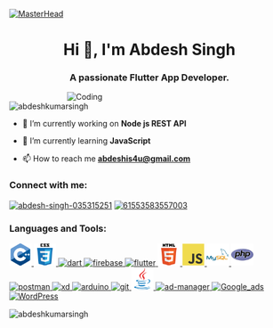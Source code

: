 [![MasterHead](https://media.licdn.com/dms/image/D4D16AQEboU9NBeo9jQ/profile-displaybackgroundimage-shrink_350_1400/0/1716345560274?e=1724284800&v=beta&t=-udxc-l80iIJzmLUClbonoiY6tvU8hlng1z-EbWgk6Q)]()
<h1 align="center">Hi 👋, I'm Abdesh Singh</h1>
<h3 align="center">A passionate Flutter App Developer.</h3>

<img align="right" alt="Coding" width="400" src="https://user-images.githubusercontent.com/69011963/137184767-79a13ec7-1bb3-4341-a6da-3a149c9c159a.gif">
<p align="left"> <img src="https://komarev.com/ghpvc/?username=abdeshkumarsingh&label=Profile%20views&color=0e75b6&style=flat" alt="abdeshkumarsingh" /> </p>

- 🔭 I’m currently working on **Node js REST API**

- 🌱 I’m currently learning **JavaScript**

- 📫 How to reach me **abdeshis4u@gmail.com**

<h3 align="left">Connect with me:</h3>
<p align="left">
<a href="https://linkedin.com/in/abdesh-singh-035315251" target="blank"><img align="center" src="https://raw.githubusercontent.com/rahuldkjain/github-profile-readme-generator/master/src/images/icons/Social/linked-in-alt.svg" alt="abdesh-singh-035315251" height="30" width="40" /></a>
<a href="https://fb.com/61553583557003" target="blank"><img align="center" src="https://raw.githubusercontent.com/rahuldkjain/github-profile-readme-generator/master/src/images/icons/Social/facebook.svg" alt="61553583557003" height="30" width="40" /></a>
</p>

<h3 align="left">Languages and Tools:</h3>
<p align="left"> <a href="https://www.w3schools.com/cpp/" target="_blank" rel="noreferrer"> <img src="https://raw.githubusercontent.com/devicons/devicon/master/icons/cplusplus/cplusplus-original.svg" alt="cplusplus" width="40" height="40"/> </a> <a href="https://www.w3schools.com/css/" target="_blank" rel="noreferrer"> <img src="https://raw.githubusercontent.com/devicons/devicon/master/icons/css3/css3-original-wordmark.svg" alt="css3" width="40" height="40"/> </a> <a href="https://dart.dev" target="_blank" rel="noreferrer"> <img src="https://www.vectorlogo.zone/logos/dartlang/dartlang-icon.svg" alt="dart" width="40" height="40"/> </a> <a href="https://firebase.google.com/" target="_blank" rel="noreferrer"> <img src="https://www.vectorlogo.zone/logos/firebase/firebase-icon.svg" alt="firebase" width="40" height="40"/> </a> <a href="https://flutter.dev" target="_blank" rel="noreferrer"> <img src="https://www.vectorlogo.zone/logos/flutterio/flutterio-icon.svg" alt="flutter" width="40" height="40"/> </a> <a href="https://www.w3.org/html/" target="_blank" rel="noreferrer"> <img src="https://raw.githubusercontent.com/devicons/devicon/master/icons/html5/html5-original-wordmark.svg" alt="html5" width="40" height="40"/> </a> <a href="https://developer.mozilla.org/en-US/docs/Web/JavaScript" target="_blank" rel="noreferrer"> <img src="https://raw.githubusercontent.com/devicons/devicon/master/icons/javascript/javascript-original.svg" alt="javascript" width="40" height="40"/> </a>  <a href="https://www.mysql.com/" target="_blank" rel="noreferrer"> <img src="https://raw.githubusercontent.com/devicons/devicon/master/icons/mysql/mysql-original-wordmark.svg" alt="mysql" width="40" height="40"/> </a> <a href="https://www.php.net" target="_blank" rel="noreferrer"> <img src="https://raw.githubusercontent.com/devicons/devicon/master/icons/php/php-original.svg" alt="php" width="40" height="40"/> </a> <a href="https://postman.com" target="_blank" rel="noreferrer"> <img src="https://www.vectorlogo.zone/logos/getpostman/getpostman-icon.svg" alt="postman" width="40" height="40"/> </a> <a href="https://www.adobe.com/products/xd.html" target="_blank" rel="noreferrer"> <img src="https://cdn.iconscout.com/icon/premium/png-256-thumb/adobe-adobe-xd-2522531-2132719.png?f=webp&w=256" alt="xd" width="40" height="40"/> </a> <a href="https://www.arduino.cc/" target="_blank" rel="noreferrer"> <img src="https://cdn.worldvectorlogo.com/logos/arduino-1.svg" alt="arduino" width="40" height="40"/> </a> <a href="https://git-scm.com/" target="_blank" rel="noreferrer"> <img src="https://www.vectorlogo.zone/logos/git-scm/git-scm-icon.svg" alt="git" width="40" height="40"/> </a> <a href="https://www.java.com" target="_blank" rel="noreferrer"> <img src="https://raw.githubusercontent.com/devicons/devicon/master/icons/java/java-original.svg" alt="java" width="40" height="40"/> </a> <a href="https://admanager.google.com/" target="_blank" rel="noreferrer"> <img src="https://seeklogo.com/images/G/google-ad-manager-logo-23DF24801A-seeklogo.com.png" alt="ad-manager" width="40" height="40"/> </a> <a href="https://ads.google.com/" target="_blank" rel="noreferrer"> <img src="https://e7.pngegg.com/pngimages/575/887/png-clipart-google-ads-thumbnail-tech-companies.png" alt="Google_ads" width="40" height="40"/> </a> <a href="https://wordpress.com/" target="_blank" rel="noreferrer"> <img src="https://upload.wikimedia.org/wikipedia/commons/9/93/Wordpress_Blue_logo.png" alt="WordPress" width="40" height="40"/> </a> </p>

<p><img align="center" src="https://github-readme-stats.vercel.app/api/top-langs?username=abdeshkumarsingh&show_icons=true&locale=en&layout=compact" alt="abdeshkumarsingh" /></p>
